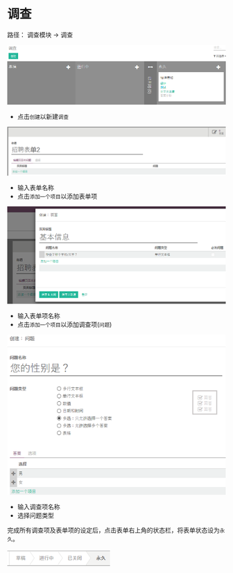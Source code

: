 # 调查

路径： 调查模块 -> 调查

![调查](_images/job2.PNG)

* 点击`创建`以新建`调查`

![招聘表单](_images/job3.PNG)

* 输入表单名称
* 点击`添加一个项目`以添加表单项

![招聘表单：表单项](_images/job4.PNG)

* 输入表单项名称
* 点击`添加一个项目`以添加调查项(`问题`)

![招聘表单：调查项](_images/job5.PNG)

* 输入调查项名称
* 选择问题类型

完成所有调查项及表单项的设定后，点击表单右上角的状态栏，将表单状态设为`永久`。

![招聘表单：状态](_images/job6.PNG)
